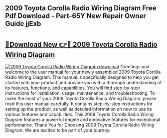 ## 2009 Toyota Corolla Radio Wiring Diagram Free Pdf Download - Part-65Y New Repair Owner Guide jjExb

# <h2><a href="http://dfua348.blite.top/?on=2009+Toyota+Corolla+Radio+Wiring+Diagram">🔗Download New 👉🔴 2009 Toyota Corolla Radio Wiring Diagram</a></h2>

[![2009 Toyota Corolla Radio Wiring Diagram download](https://i.imgur.com/lujVjoI.png)](http://dfua348.blite.top/?on=2009+Toyota+Corolla+Radio+Wiring+Diagram)
Greetings and welcome to the user manual for your newly assembled 2009 Toyota Corolla Radio Wiring Diagram. This manual is specifically designed to help you get started with your product and provide you with a thorough understanding of its features, functions, and capabilities. You will find step-by-step instructions for installation, usage, maintenance, and troubleshooting. To make the most of your 2009 Toyota Corolla Radio Wiring Diagram, please read this user manual carefully. It contains step-by-step instructions for setting up the product, as well as detailed information on how to use its various features and capabilities. This 2009 Toyota Corolla Radio Wiring Diagram features a powerful engine and innovative features for exceptional performance. Thank You for Choosing 2009 Toyota Corolla Radio Wiring Diagram. We are excited to be part of your journey.
